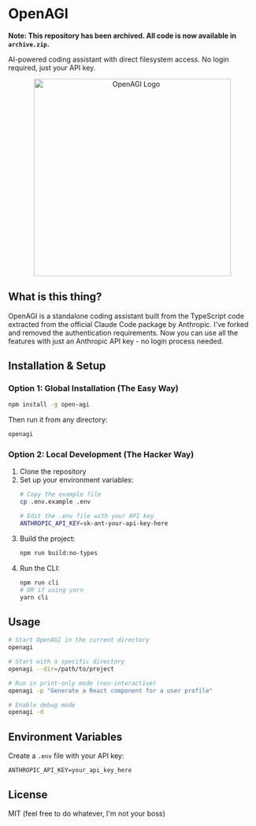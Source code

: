 # OpenAGI

**Note: This repository has been archived. All code is now available in `archive.zip`.**

AI-powered coding assistant with direct filesystem access. No login required, just your API key.

<div align="center">
  <img src="./logo.svg" alt="OpenAGI Logo" width="400" />
</div>

## What is this thing?

OpenAGI is a standalone coding assistant built from the TypeScript code extracted from the official Claude Code package by Anthropic. I've forked and removed the authentication requirements. Now you can use all the features with just an Anthropic API key - no login process needed.

## Installation & Setup

### Option 1: Global Installation (The Easy Way)

```bash
npm install -g open-agi
```

Then run it from any directory:

```bash
openagi
```

### Option 2: Local Development (The Hacker Way)

1. Clone the repository
2. Set up your environment variables:
   ```bash
   # Copy the example file
   cp .env.example .env
   
   # Edit the .env file with your API key
   ANTHROPIC_API_KEY=sk-ant-your-api-key-here
   ```
3. Build the project:
   ```bash
   npm run build:no-types
   ```
4. Run the CLI:
   ```bash
   npm run cli
   # OR if using yarn
   yarn cli
   ```

## Usage

```bash
# Start OpenAGI in the current directory
openagi

# Start with a specific directory
openagi --dir=/path/to/project

# Run in print-only mode (non-interactive)
openagi -p "Generate a React component for a user profile"

# Enable debug mode
openagi -d
```

## Environment Variables

Create a `.env` file with your API key:

```
ANTHROPIC_API_KEY=your_api_key_here
```


## License

MIT (feel free to do whatever, I'm not your boss)